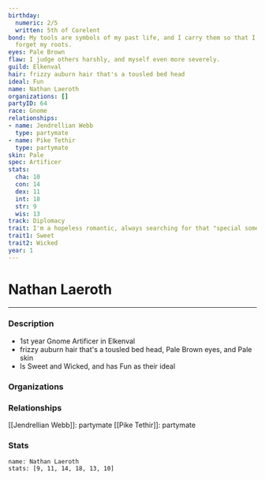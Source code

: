 ```yaml
---
birthday:
  numeric: 2/5
  written: 5th of Corelent
bond: My tools are symbols of my past life, and I carry them so that I will never
  forget my roots.
eyes: Pale Brown
flaw: I judge others harshly, and myself even more severely.
guild: Elkenval
hair: frizzy auburn hair that's a tousled bed head
ideal: Fun
name: Nathan Laeroth
organizations: []
partyID: 64
race: Gnome
relationships:
- name: Jendrellian Webb
  type: partymate
- name: Pike Tethir
  type: partymate
skin: Pale
spec: Artificer
stats:
  cha: 10
  con: 14
  dex: 11
  int: 18
  str: 9
  wis: 13
track: Diplomacy
trait: I'm a hopeless romantic, always searching for that "special someone."
trait1: Sweet
trait2: Wicked
year: 1
---
```

# Nathan Laeroth
---
### Description
- 1st year Gnome Artificer in Elkenval
- frizzy auburn hair that's a tousled bed head, Pale Brown eyes, and Pale skin
- Is Sweet and Wicked, and has Fun as their ideal

### Organizations
### Relationships
[[Jendrellian Webb]]: partymate
[[Pike Tethir]]: partymate
### Stats
```statblock
name: Nathan Laeroth
stats: [9, 11, 14, 18, 13, 10]
```